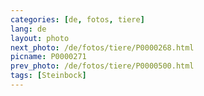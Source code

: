 ```yaml
---
categories: [de, fotos, tiere]
lang: de
layout: photo
next_photo: /de/fotos/tiere/P0000268.html
picname: P0000271
prev_photo: /de/fotos/tiere/P0000500.html
tags: [Steinbock]
---
```

